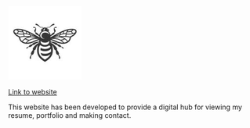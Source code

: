 ![Rick Atherton Logo](assets/images/logo_150x150.jpeg)

[Link to website](https://8000-rickofmanc-resume-7gzdvggzjqe.ws-eu38.gitpod.io/)

This website has been developed to provide a digital hub for viewing my resume, portfolio and making contact. 